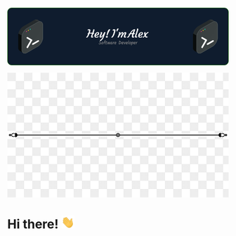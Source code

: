 [![Header](./github-header-image(1).png "Header")](https://alex4bastos4.pt/)


<img src="https://raw.githubusercontent.com/xanecu/xanecu/master/black line.png">


# Hi there! <img src="https://raw.githubusercontent.com/xanecu/xanecu/master/wave.gif" width="30px">

<!--
**xanecu/xanecu** is a ✨ _special_ ✨ repository because its `README.md` (this file) appears on your GitHub profile.

Here are some ideas to get you started:

- 🔭 I’m currently working on ...
- 🌱 I’m currently learning ...
- 👯 I’m looking to collaborate on ...
- 🤔 I’m looking for help with ...
- 💬 Ask me about ...
- 📫 How to reach me: ...
- 😄 Pronouns: ...
- ⚡ Fun fact: ...
-->
